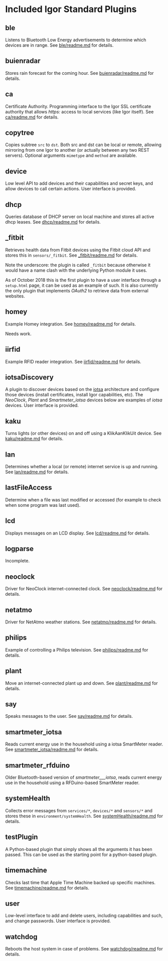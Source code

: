 
# Included Igor Standard Plugins

## ble

Listens to Bluetooth Low Energy advertisements to determine which devices are in range. See [ble/readme.md](ble/readme.md) for details.

## buienradar

Stores rain forecast for the coming hour. See [buienradar/readme.md](buienradar/readme.md) for details.

## ca

Certificate Authority. Programming interface to the Igor SSL certificate authority that allows _https:_ access to local services (like Igor itself). See [ca/readme.md](ca/readme.md) for details.

## copytree

Copies subtree ```src``` to ```dst```. Both src and dst can be local or remote, allowing mirroring from one Igor to another (or actually between any two REST servers). Optional arguments ```mimetype``` and ```method``` are available.

## device

Low level API to add devices and their capabilities and secret keys, and allow devices to call certain actions. User interface is provided.
## dhcp

Queries database of DHCP server on local machine and stores all active dhcp leases. See [dhcp/readme.md](dhcp/readme.md) for details.

## _fitbit

Retrieves health data from Fitbit devices using the Fitbit cloud API and stores this in ```sensors/_fitbit```. See [_fitbit/readme.md](_fitbit/readme.md) for details.

Note the underscore: the plugin is called `_fitbit` because otherwise it would have a name clash with the underlying Python module it uses.

As of October 2018 this is the first plugin to have a user interface through a `setup.html` page, it can be used as an example of such. It is also currently the only plugin that implements _OAuth2_ to retrieve data from external websites.

## homey

Example Homey integration. See [homey/readme.md](homey/readme.md) for details.

Needs work.

## iirfid

Example RFID reader integration. See [iirfid/readme.md](iirfid/readme.md) for details.

## iotsaDiscovery

A plugin to discover devices based on the [iotsa](https://github.com/dis-git/iotsa) architecture and configure those devices (install certificates, install Igor capabilities, etc). The _NeoClock_, _Plant_ and _Smartmeter\_iotsa_ devices below are examples of _iotsa_ devices.
User interface is provided.

## kaku

Turns lights (or other devices) on and off using a KlikAanKlikUit device. See [kaku/readme.md](kaku/readme.md) for details.

## lan

Determines whether a local (or remote) internet service is up and running.
See [lan/readme.md](lan/readme.md) for details.

## lastFileAccess

Determine when a file was last modified or accessed (for example to check when some program was last used). 

## lcd

Displays messages on an LCD display. See [lcd/readme.md](lcd/readme.md) for details.

## logparse

Incomplete.

## neoclock

Driver for NeoClock internet-connected clock. See [neoclock/readme.md](neoclock/readme.md) for details.

## netatmo

Driver for NetAtmo weather stations. See [netatmo/readme.md](netatmo/readme.md) for details.

## philips

Example of controlling a Philips television. See [philips/readme.md](philips/readme.md) for details.

## plant

Move an internet-connected plant up and down. See [plant/readme.md](plant/readme.md) for details.

## say

Speaks messages to the user. See [say/readme.md](say/readme.md) for details.

## smartmeter_iotsa

Reads current energy use in the household using a iotsa SmartMeter reader. See [smartmeter_iotsa/readme.md](smartmeter_iotsa/readme.md) for details.

## smartmeter_rfduino

Older Bluetooth-based version of _smartmeter___iotsa_, reads current energy use in the household using a RFDuino-based SmartMeter reader.

## systemHealth

Collects error messages from `services/*`, `devices/*` and `sensors/*` and stores these in `environment/systemHealth`. See [systemHealth/readme.md](systemHealth/readme.md) for details.

## testPlugin

A Python-based plugin that simply shows all the arguments it has been passed. This can be used as the starting point for a python-based plugin.

## timemachine

Checks last time that Apple Time Machine backed up specific machines. See [timemachine/readme.md](timemachine/readme.md) for details.

## user

Low-level interface to add and delete users, including capabilities and such, and change passwords. User interface is provided.

## watchdog

Reboots the host system in case of problems. See [watchdog/readme.md](watchdog/readme.md) for details.

